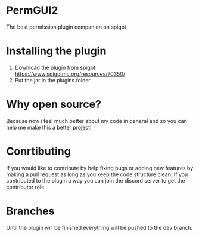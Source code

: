# PermGUI2
The best permission plugin companion on spigot

# Installing the plugin
1. Download the plugin from spigot https://www.spigotmc.org/resources/70350/
2. Put the jar in the plugins folder

# Why open source?
Because now i feel much better about my code in general and so you can help me make this a better project!

# Conrtibuting
If you would like to contribute by help fixing bugs or adding new features by making a pull request as long as you keep the code structure clean.
If you contributed to the plugin a way you can join the discord server to get the contributor role.

# Branches
Until the plugin will be finished everything will be pushed to the dev branch.
